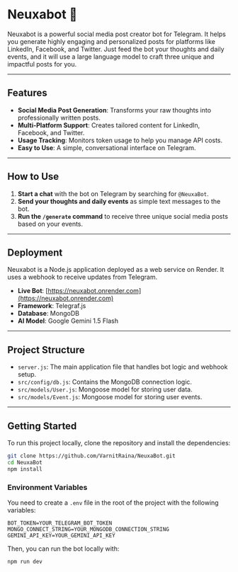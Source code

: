 # Neuxabot 🤖

Neuxabot is a powerful social media post creator bot for Telegram. It helps you generate highly engaging and personalized posts for platforms like LinkedIn, Facebook, and Twitter. Just feed the bot your thoughts and daily events, and it will use a large language model to craft three unique and impactful posts for you.

-----

## Features

  * **Social Media Post Generation**: Transforms your raw thoughts into professionally written posts.
  * **Multi-Platform Support**: Creates tailored content for LinkedIn, Facebook, and Twitter.
  * **Usage Tracking**: Monitors token usage to help you manage API costs.
  * **Easy to Use**: A simple, conversational interface on Telegram.

-----

## How to Use

1.  **Start a chat** with the bot on Telegram by searching for `@NeuxaBot`.
2.  **Send your thoughts and daily events** as simple text messages to the bot.
3.  **Run the `/generate` command** to receive three unique social media posts based on your events.

-----

## Deployment

Neuxabot is a Node.js application deployed as a web service on Render. It uses a webhook to receive updates from Telegram.

  * **Live Bot**: [https://neuxabot.onrender.com](https://neuxabot.onrender.com)
  * **Framework**: Telegraf.js
  * **Database**: MongoDB
  * **AI Model**: Google Gemini 1.5 Flash

-----

## Project Structure

  * `server.js`: The main application file that handles bot logic and webhook setup.
  * `src/config/db.js`: Contains the MongoDB connection logic.
  * `src/models/User.js`: Mongoose model for storing user data.
  * `src/models/Event.js`: Mongoose model for storing user events.

-----

## Getting Started

To run this project locally, clone the repository and install the dependencies:

```bash
git clone https://github.com/VarnitRaina/NeuxaBot.git
cd NeuxaBot
npm install
```

### Environment Variables

You need to create a `.env` file in the root of the project with the following variables:

```
BOT_TOKEN=YOUR_TELEGRAM_BOT_TOKEN
MONGO_CONNECT_STRING=YOUR_MONGODB_CONNECTION_STRING
GEMINI_API_KEY=YOUR_GEMINI_API_KEY
```

Then, you can run the bot locally with:

```bash
npm run dev
```

